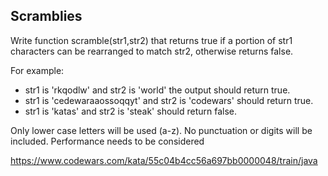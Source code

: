 Scramblies
---

Write function scramble(str1,str2) that returns true if a portion of str1 characters can be rearranged to match str2, otherwise returns false.

For example:

* str1 is 'rkqodlw' and str2 is 'world' the output should return true.
* str1 is 'cedewaraaossoqqyt' and str2 is 'codewars' should return true.
* str1 is 'katas' and str2 is 'steak' should return false.

Only lower case letters will be used (a-z). No punctuation or digits will be included.
Performance needs to be considered

https://www.codewars.com/kata/55c04b4cc56a697bb0000048/train/java